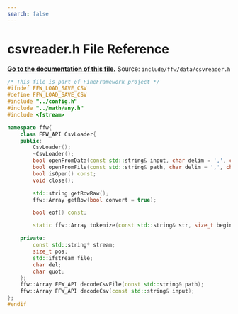 ```yaml
---
search: false
---
```


# csvreader.h File Reference

**[Go to the documentation of this file.](csvreader_8h.md)**
Source: `include/ffw/data/csvreader.h`

    
    
    
    
    
    
    
    
    
    
    
    
```cpp
/* This file is part of FineFramework project */
#ifndef FFW_LOAD_SAVE_CSV
#define FFW_LOAD_SAVE_CSV
#include "../config.h"
#include "../math/any.h"
#include <fstream>

namespace ffw{
    class FFW_API CsvLoader{
    public:
        CsvLoader();
        ~CsvLoader();
        bool openFromData(const std::string& input, char delim = ',', char quote = '\"');
        bool openFromFile(const std::string& path, char delim = ',', char quote = '\"');
        bool isOpen() const;
        void close();

        std::string getRowRaw();
        ffw::Array getRow(bool convert = true);

        bool eof() const;

        static ffw::Array tokenize(const std::string& str, size_t begin, size_t end, bool convert = true, char delim = ',', char quote = '\"');

    private:
        const std::string* stream;
        size_t pos;
        std::ifstream file;
        char del;
        char quot;
    };
    ffw::Array FFW_API decodeCsvFile(const std::string& path);
    ffw::Array FFW_API decodeCsv(const std::string& input);
};
#endif
```


    
  
